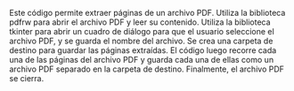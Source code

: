 Este código permite extraer páginas de un archivo PDF. Utiliza la biblioteca pdfrw para abrir el archivo PDF y leer su contenido. Utiliza la biblioteca tkinter para abrir un cuadro de diálogo para que el usuario seleccione el archivo PDF, y se guarda el nombre del archivo. Se crea una carpeta de destino para guardar las páginas extraídas. El código luego recorre cada una de las páginas del archivo PDF y guarda cada una de ellas como un archivo PDF separado en la carpeta de destino. Finalmente, el archivo PDF se cierra.

